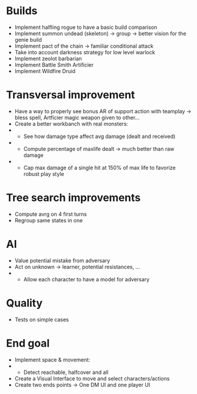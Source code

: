 
# Builds

* Implement halfling rogue to have a basic build comparison
* Implement summon undead (skeleton) -> group -> better vision for the genie build
* Implement pact of the chain -> familiar conditional attack
* Take into account darkness strategy for low level warlock
* Implement zeolot barbarian
* Implement Battle Smith Artificier
* Implement Wildfire Druid

# Transversal improvement

* Have a way to properly see bonus AR of support action with teamplay -> bless spell, Artficier magic weapon given to other...
* Create a better workbanch with real monsters:
* * See how damage type affect avg damage (dealt and received)
* * Compute percentage of maxlife dealt -> much better than raw damage
* * Cap max damage of a single hit at 150% of max life to favorize robust play style

# Tree search improvements

* Compute avrg on 4 first turns
* Regroup same states in one

# AI

* Value potential mistake from adversary
* Act on unknown -> learner, potential resistances, ...
* * Allow each character to have a model for adversary

# Quality

* Tests on simple cases

# End goal

* Implement space & movement:
* * Detect reachable, halfcover and all
* Create a Visual Interface to move and select characters/actions
* Create two ends points -> One DM UI and one player UI